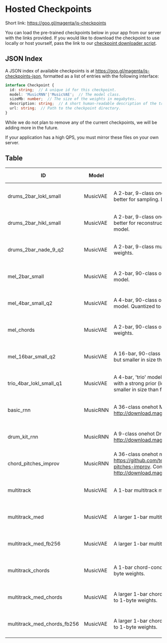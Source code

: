 
# Hosted Checkpoints

Short link: https://goo.gl/magenta/js-checkpoints

You can load the pre-trained checkpoints below in your app from our server with
the links provided. If you would like to download the checkpoint to use locally
or host yourself, pass the link to our 
[checkpoint downloader script](/scripts/checkpoint_downloader.py).

## JSON Index

A JSON index of available checkpoints is at
https://goo.gl/magenta/js-checkpoints-json, formatted as a list of entries with
the following interface:

```ts
interface Checkpoint {
  id: string;  // A unique id for this checkpoint.
  model: 'MusicRNN'|'MusicVAE';  // The model class.
  sizeMb: number;  // The size of the weights in megabytes.
  description: string;  // A short human-readable description of the trained model.
  url: string;  // Path to the checkpoint directory.
}
```

While we do not plan to remove any of the current checkpoints, we will be adding more in the future.

If your application has a high QPS, you must mirror these files on your own server.

## Table

ID|Model|Description|Size MB|URL
---|---|---|---|---
drums_2bar_lokl_small|MusicVAE|A 2-bar, 9-class onehot drum model with a strong prior (low KL divergence), which is better for sampling. Less accurate, but smaller in size than full model.|18.5|[Right Click to Copy](https://storage.googleapis.com/magentadata/js/checkpoints/music_vae/drums_lokl_small)
drums_2bar_hikl_small|MusicVAE|A 2-bar, 9-class onehot drum model with a weak prior (higher KL divergence), which is better for reconstructions and interpolations. Less accurate, but smaller in size than full model.|18.5|[Right Click to Copy](https://storage.googleapis.com/magentadata/js/checkpoints/music_vae/drums_2bar_hikl_small)
drums_2bar_nade_9_q2|MusicVAE|A 2-bar, 9-class multilabel drum model with a NADE decoder. Quantized to 2-byte weights.|27.6|[Right Click to Copy](https://storage.googleapis.com/magentadata/js/checkpoints/music_vae/drums_2bar_nade_9_q2)
mel_2bar_small|MusicVAE|A 2-bar, 90-class onehot melody model. Less accurate, but smaller in size than full model.|17.7|[Right Click to Copy](https://storage.googleapis.com/magentadata/js/checkpoints/music_vae/mel_2bar_small)
mel_4bar_small_q2|MusicVAE|A 4-bar, 90-class onehot melody model. Less accurate, but smaller in size than full model. Quantized to 2-byte weights.|26.5|[Right Click to Copy](https://storage.googleapis.com/magentadata/js/checkpoints/music_vae/mel_4bar_small_q2)
mel_chords|MusicVAE|A 2-bar, 90-class onehot melody model with chord conditioning. Quantized to 2-byte weights.|17.6|[Right Click to Copy](https://storage.googleapis.com/magentadata/js/checkpoints/music_vae/mel_chords)
mel_16bar_small_q2|MusicVAE|A 16-bar, 90-class onehot melody model with a 16-step conductor level. Less accurate, but smaller in size than full model. Quantized to 2-byte weights.|23.5|[Right Click to Copy](https://storage.googleapis.com/magentadata/js/checkpoints/music_vae/mel_16bar_small_q2)
trio_4bar_lokl_small_q1|MusicVAE|A 4-bar, 'trio' model for melody, bass, and drums, with a 4-step conductor level. Trained with a strong prior (low KL divergence), which is better for sampling. Less accurate, but smaller in size than full model. Quantized to 1-byte weights.|17.6|[Right Click to Copy](https://storage.googleapis.com/magentadata/js/checkpoints/music_vae/trio_4bar)
basic_rnn|MusicRNN|A 36-class onehot MelodyRNN model. Converted from http://download.magenta.tensorflow.org/models/basic_rnn.mag.|13.0|[Right Click to Copy](https://storage.googleapis.com/magentadata/js/checkpoints/music_rnn/basic_rnn)
drum_kit_rnn|MusicRNN|A 9-class onehot DrumsRNN model. Converted from http://download.magenta.tensorflow.org/models/drum_kit_rnn.mag.|11.9|[Right Click to Copy](https://storage.googleapis.com/magentadata/js/checkpoints/music_rnn/drum_kit_rnn)
chord_pitches_improv|MusicRNN|A 36-class onehot melody ImprovRNN model conditioned on chords as described at https://github.com/tensorflow/magenta/tree/master/magenta/models/improv_rnn#chord-pitches-improv. Converted from http://download.magenta.tensorflow.org/models/chord_pitches_improv.mag.|5.6|[Right Click to Copy](https://storage.googleapis.com/magentadata/js/checkpoints/music_rnn/chord_pitches_improv)
multitrack|MusicVAE|A 1-bar multitrack model, trained with 64 free bits. Quantized to 1-byte weights.|26.4|[Right Click to Copy](https://storage.googleapis.com/magentadata/js/checkpoints/music_vae/multitrack)
multitrack_med|MusicVAE|A larger 1-bar multitrack model, trained with 64 free bits. Quantized to 1-byte weights.|95.9|[Right Click to Copy](https://storage.googleapis.com/magentadata/js/checkpoints/music_vae/multitrack_med)
multitrack_med_fb256|MusicVAE|A larger 1-bar multitrack model, trained with 256 free bits. Quantized to 1-byte weights.|95.9|[Right Click to Copy](https://storage.googleapis.com/magentadata/js/checkpoints/music_vae/multitrack_med_fb256)
multitrack_chords|MusicVAE|A 1-bar chord-conditioned multitrack model, trained with 64 free bits. Quantized to 1-byte weights.|26.9|[Right Click to Copy](https://storage.googleapis.com/magentadata/js/checkpoints/music_vae/multitrack_chords)
multitrack_med_chords|MusicVAE|A larger 1-bar chord-conditioned multitrack model, trained with 64 free bits. Quantized to 1-byte weights.|96.9|[Right Click to Copy](https://storage.googleapis.com/magentadata/js/checkpoints/music_vae/multitrack_med_chords)
multitrack_med_chords_fb256|MusicVAE|A larger 1-bar chord-conditioned multitrack model, trained with 256 free bits. Quantized to 1-byte weights.|96.9|[Right Click to Copy](https://storage.googleapis.com/magentadata/js/checkpoints/music_vae/multitrack_med_chords_fb256)
